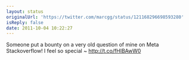 ```yaml
---
layout: status
originalUrl: 'https://twitter.com/marcgg/status/121168296698593280'
isReply: false
date: 2011-10-04 10:22:27
---
```


Someone put a bounty on a very old question of mine on Meta Stackoverflow! I feel so special ~ http://t.co/fHIBAwW0
